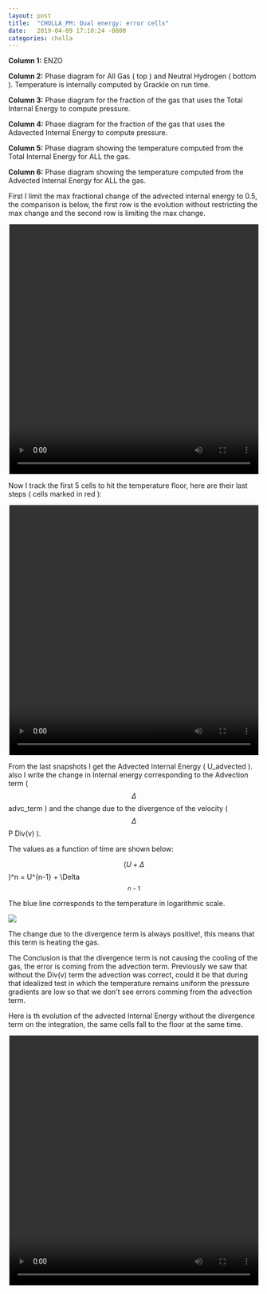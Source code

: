 ```yaml
---
layout: post
title:  "CHOLLA_PM: Dual energy: error cells"
date:   2019-04-09 17:10:24 -0800
categories: cholla
---
```



**Column 1:**  ENZO

**Column 2:**  Phase diagram for All Gas ( top ) and Neutral Hydrogen ( bottom ). Temperature is internally computed by Grackle on run time.

**Column 3:**  Phase diagram for the fraction of the gas that uses the Total Internal Energy to compute pressure.

**Column 4:**  Phase diagram for the fraction of the gas that uses the Adavected Internal Energy to compute pressure.


**Column 5:**  Phase diagram showing the temperature computed from the Total Internal Energy for ALL the gas.

**Column 6:**  Phase diagram showing the temperature computed from the Advected Internal Energy for ALL the gas.

First I limit the max fractional change of the advected internal energy to 0.5, the comparison is below, the first row is the evolution without restricting the max change and the second row is limiting the max change. 

<div style="text-align: center">
<video src="{{ site.url }}assets/videos/phase_diagram_limitChangeDE.mp4" width="500" height="500" controls preload> </video>
</div>

Now I track the first 5 cells to hit the temperature floor, here are their last steps ( cells marked in red ): 


<div style="text-align: center">
<video src="{{ site.url }}assets/videos/phase_diagram_error_cells.mp4" width="500" height="500" controls preload> </video>
</div>

From the  last snapshots I get the Advected Internal Energy ( U_advected ). also I write the change in Internal energy corresponding to the Advection term ( $$\Delta$$ advc_term ) and the change due to the divergence of the velocity ( $$\Delta$$ P Div(v) ).

The values as a function of time are shown below:

$$ ( U + \Delta$$ )^n =  U^{n-1} + \Delta$$^{n-1} $$

The blue line corresponds to the temperature in logarithmic scale. 

<img src="{{ site.url }}assets/images/error_cells_1.png">

The change due to the divergence term is always positive!, this means that this term is heating the gas.

The Conclusion is that the divergence term is not causing the cooling of the gas, the error is coming from the advection term. Previously we saw that without the Div(v) term the advection was correct, could it be that during that idealized test in which the temperature remains uniform the pressure gradients are low so that we don't see errors comming from the advection term.  

Here is th evolution of the advected Internal Energy without the divergence term on the integration, the same cells fall to the floor at the same time.

<div style="text-align: center">
<video src="{{ site.url }}assets/videos/phase_diagram_error_1.mp4" width="500" height="500" controls preload> </video>
</div>

